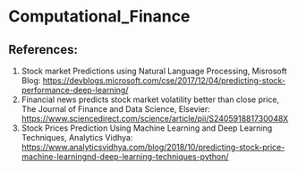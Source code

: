 # Computational_Finance




## References:

1. Stock market Predictions using Natural Language Processing, Misrosoft Blog:  https://devblogs.microsoft.com/cse/2017/12/04/predicting-stock-performance-deep-learning/
2. Financial news predicts stock market volatility better than close price, The Journal of Finance and Data Science, Elsevier: https://www.sciencedirect.com/science/article/pii/S240591881730048X
3. Stock Prices Prediction Using Machine Learning and Deep Learning Techniques, Analytics Vidhya: https://www.analyticsvidhya.com/blog/2018/10/predicting-stock-price-machine-learningnd-deep-learning-techniques-python/
